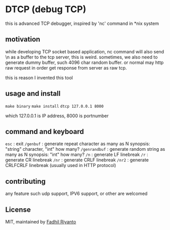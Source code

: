 # DTCP (debug TCP)

this is advanced TCP debugger, inspired by 'nc' command in
*nix system

## motivation
while developing TCP socket based application, nc command will also send \n as a buffer to the tcp server, this is weird.
sometimes, we also need to generate dummy buffer, such 4096 char random buffer. or normal may http raw request in order get response from server as raw tcp.

this is reason I invented this tool

## usage and install
`make binary`
`make install`
`dtcp 127.0.0.1 8000`

which 127.0.0.1 is IP address, 8000 is portnumber

## command and keyboard
`esc` : exit
`/genbuf` : generate repeat character as many as N
synopsis: "string" character, "int" how many?
`/genrandbuf` : generate random string as many as N
synopsis: "int" how many?
`/n` : generate LF linebreak
`/r` : generate CR linebreak
`/nr` : generate CRLF linebreak
`/nr2` : generate CRLFCRLF linebreak (usually used in HTTP protocol)



## contributing
any feature such udp support, IPV6 support, or other are welcomed

## License
MIT, maintained by <a href="https://github.com/fadhil-riyanto/">Fadhil Riyanto</a>